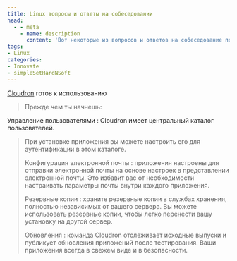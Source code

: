 ```yaml
---
title: Linux вопросы и ответы на собеседовании
head:
  - - meta
    - name: description
      content: 'Вот некоторые из вопросов и ответов на собеседование по Linux, которые помогут вам пройти некоторые из самых важных и сложных собеседований как новичок.'
tags:
- Linux
categories:
- Innovate
- simpleSetHardNSoft
---
```



[Cloudron](https://cloudron.io/?refcode=dbfd1ed349240269) готов к использованию
> Прежде чем ты начнешь:
> 
Управление пользователями : Cloudron имеет центральный каталог пользователей. 
> При установке приложения вы можете настроить его для аутентификации в этом каталоге.
> 
> Конфигурация электронной почты : 
> приложения настроены для отправки электронной почты на основе настроек в представлении электронной почты. 
> Это избавит вас от необходимости настраивать параметры почты внутри каждого приложения.
> 
> Резервные копии : храните резервные копии в службах хранения, полностью независимых от вашего сервера. 
> Вы можете использовать резервные копии, чтобы легко перенести вашу установку на другой сервер.
> 
> Обновления : команда Cloudron отслеживает исходные выпуски и публикует обновления приложений после тестирования. 
> Ваши приложения всегда в свежем виде и в безопасности.

